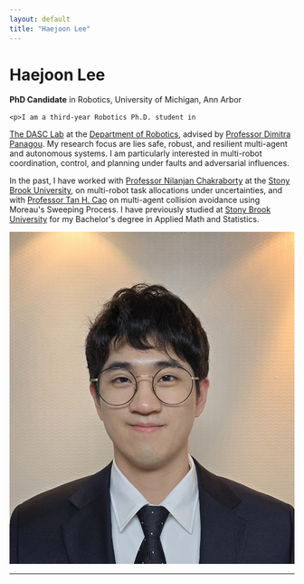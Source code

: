 ```yaml
---
layout: default
title: "Haejoon Lee"
---
```


<div class="about-container">
  <div class="bio-text">
    <h1><strong>Haejoon</strong> <span class="normal-weight">Lee</span></h1>
    <p><strong>PhD Candidate</strong> in Robotics, University of Michigan, Ann Arbor</p>

    <p>I am a third-year Robotics Ph.D. student in
  <a href="https://dasc-lab.github.io/" target="_blank">The DASC Lab</a>
  at the
  <a href="https://robotics.umich.edu/" target="_blank">Department of Robotics</a>,
  advised by
  <a href="https://websites.umich.edu/~dpanagou/" target="_blank">Professor Dimitra Panagou</a>. My research focus are lies safe, robust, and resilient multi-agent and autonomous systems. I am particularly interested in multi-robot coordination, control, and planning under faults and adversarial influences.</p>
<p>
  In the past, I have worked with 
  <a href="https://sites.google.com/a/stonybrook.edu/nilanjan/" target="_blank">Professor Nilanjan Chakraborty</a>
  at the 
  <a href="https://www.stonybrook.edu/commcms/ams/" target="_blank">Stony Brook University</a>,
  on multi-robot task allocations under uncertainties, and with 
  <a href="https://sites.google.com/site/tancaowebsite/" target="_blank">Professor Tan H. Cao</a>
  on multi-agent collision avoidance using Moreau's Sweeping Process. I have previously studied at 
  <a href="https://www.stonybrook.edu/commcms/ams/" target="_blank">Stony Brook University</a>
  for my Bachelor's degree in Applied Math and Statistics.
</p>
  </div>

  <div class="bio-photo">
    <img src="/pics/haejoonlee.jpg" alt="Haejoon Lee">
    <!-- <p class="caption">Kaleb, 2025</p> -->
  </div>
</div>

---